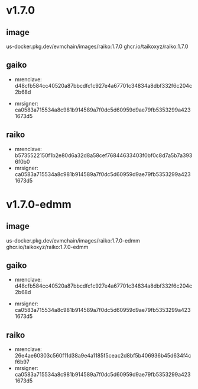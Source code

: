 # v1.7.0

## image

us-docker.pkg.dev/evmchain/images/raiko:1.7.0
ghcr.io/taikoxyz/raiko:1.7.0

## gaiko

- mrenclave: d48cfb584cc40520a87bbcdfc1c927e4a67701c34834a8dbf332f6c204c2b68d

- mrsigner: ca0583a715534a8c981b914589a7f0dc5d60959d9ae79fb5353299a4231673d5

## raiko

- mrenclave: b5735522150f1b2e80d6a32d8a58cef76844633403f0bf0c8d7a5b7a3936f0b0
- mrsigner: ca0583a715534a8c981b914589a7f0dc5d60959d9ae79fb5353299a4231673d5

# v1.7.0-edmm

## image

us-docker.pkg.dev/evmchain/images/raiko:1.7.0-edmm
ghcr.io/taikoxyz/raiko:1.7.0-edmm

## gaiko

- mrenclave: d48cfb584cc40520a87bbcdfc1c927e4a67701c34834a8dbf332f6c204c2b68d

- mrsigner: ca0583a715534a8c981b914589a7f0dc5d60959d9ae79fb5353299a4231673d5

## raiko

- mrenclave: 26e4ae60303c560f11d38a9e4a1185f5ceac2d8bf5b406936b45d634f4cf6b97
- mrsigner: ca0583a715534a8c981b914589a7f0dc5d60959d9ae79fb5353299a4231673d5

